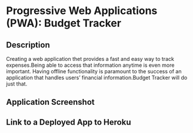 # Progressive Web Applications (PWA): Budget Tracker

## Description 

Creating a web application thet provides a fast and easy way to track expenses.Being able to access that information anytime is even more important. Having offline functionality is paramount to the success of an application that handles users’ financial information.Budget Tracker will do just that.

## Application Screenshot


## Link to a Deployed App to Heroku